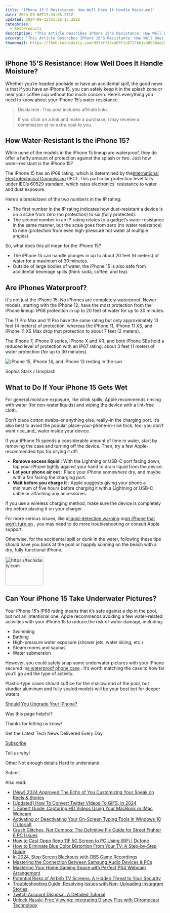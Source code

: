 ```yaml
---
title: "IPhone 15'S Resistance: How Well Does It Handle Moisture?"
date: 2024-09-08T17:33:05.271Z
updated: 2024-09-15T21:26:13.252Z
categories:
  - BestProducts
description: "This Article Describes IPhone 15'S Resistance: How Well Does It Handle Moisture?"
excerpt: "This Article Describes IPhone 15'S Resistance: How Well Does It Handle Moisture?"
thumbnail: https://thmb.techidaily.com/d37eff43ca85f1c6727bb1c48930aa293f0c1790252e534383e8e0730d7ae092.jpg
---
```


## IPhone 15'S Resistance: How Well Does It Handle Moisture?
 Whether you’re headed poolside or have an accidental spill, the good news is that if you have an iPhone 15, you can safely keep it in the splash zone or near your coffee cup without too much concern. Here’s everything you need to know about your iPhone 15’s water resistance.

>  Disclaimer: This post includes affiliate links
>
>  If you click on a link and make a purchase, I may receive a commission at no extra cost to you.
>

## How Water-Resistant Is the iPhone 15?

 While none of the models in the iPhone 15 lineup are waterproof, they do offer a hefty amount of protection against the splash or two. Just how water-resistant is the iPhone 15?

 The iPhone 15 has an IP68 rating, which is determined by the[International Electrotechnical Commission](https://www.iec.ch/ip-ratings) (IEC). This particular protection level falls under IEC’s 60529 standard, which rates electronics’ resistance to water and dust exposure.

 Here’s a breakdown of the two numbers in the IP rating:

* The first number in the IP rating indicates how dust-resistant a device is on a scale from zero (no protection) to six (fully protected).
* The second number in an IP rating relates to a gadget’s water resistance in the same manner, but the scale goes from zero (no water resistance) to nine (protection from even high-pressure hot water at multiple angles).

 So, what does this all mean for the iPhone 15?

* The iPhone 15 can handle plunges in up to about 20 feet (6 meters) of water for a maximum of 30 minutes.
* Outside of large bodies of water, the iPhone 15 is also safe from accidental beverage spills (think soda, coffee, and tea).

## Are iPhones Waterproof?

 It's not just the iPhone 15: No iPhones are completely waterproof. Newer models, starting with the iPhone 12, have the most protection from the iPhone lineup: IP68 protection in up to 20 feet of water for up to 30 minutes.

 The 11 Pro Max and 11 Pro have the same rating but only approximately 13 feet (4 meters) of protection, whereas the iPhone 11, iPhone 11 XS, and iPhone 11 XS Max drop that protection to about 7 feet (2 meters).

 The iPhone 7, iPhone 8 series, iPhone X and XR, and both iPhone SEs hold a reduced level of protection with an IP67 rating: about 3 feet (1 meter) of water protection (for up to 30 minutes).

![iPhone 15, iPhone 14, and iPhone 13 resting in the sun](https://www.lifewire.com/thmb/1GtySjtmBY01PIb3U90pyf56XuQ=/1500x0/filters:no_upscale():max_bytes(150000):strip_icc():format(webp)/sophia-stark-twOaFS5crxQ-unsplash-5e4696114fab4a0ba855db46ff525621.jpg)

Sophia Stark / Unsplash

## What to Do If Your iPhone 15 Gets Wet

 For general moisture exposure, like drink spills, Apple recommends rinsing with water (for non-water liquids) and wiping the device with a lint-free cloth.

 Don’t place cotton swabs–or anything else, really–in the charging port. It’s also best to avoid the popular place-your-phone-in-rice trick, too; you don’t want rice_and_ water inside your device.

 If your iPhone 15 spends a considerable amount of time in water, start by removing the case and turning off the device. Then, try a few Apple-recommended tips for drying it off:

* **Remove excess liquid** : With the Lightning or USB-C port facing down, tap your iPhone lightly against your hand to drain liquid from the device.
* **Let your phone air out** : Place your iPhone somewhere dry, and maybe with a fan facing the charging port.
* **Wait before you charge it** : Apple suggests giving your phone a minimum of five hours before charging it with a Lightning or USB-C cable or attaching any accessories.

 If you use a wireless charging method, make sure the device is completely dry before placing it on your charger.

 For more serious issues, like a[liquid-detection warning](https://support.apple.com/en-us/102643) or[an iPhone that won’t turn on](https://www.lifewire.com/what-to-do-when-your-iphone-wont-turn-on-2000281) , you may need to do more troubleshooting or consult Apple support.

 Otherwise, for the accidental spill or dunk in the water, following these tips should have you back at the pool or happily sunning on the beach with a dry, fully functional iPhone.  

<!-- affiliate ads begin -->
<a href="https://aligracehair.sjv.io/c/5597632/2135406/19272" target="_top" id="2135406">
  <img src="//a.impactradius-go.com/display-ad/19272-2135406" border="0" alt="https://techidaily.com" width="120" height="90"/>
</a>
<img height="0" width="0" src="https://aligracehair.sjv.io/i/5597632/2135406/19272" style="position:absolute;visibility:hidden;" border="0" />
<!-- affiliate ads end -->

## Can Your iPhone 15 Take Underwater Pictures?

 Your iPhone 15’s IP68 rating means that it’s safe against a dip in the pool, but not an intentional one. Apple recommends avoiding a few water-related activities with your iPhone 15 to reduce the risk of water damage, including:

* Swimming
* Bathing
* High-pressure water exposure (shower jets, water skiing, etc.)
* Steam rooms and saunas
* Water submersion

 However, you could safely snap some underwater pictures with your iPhone secured in[a waterproof phone case](https://www.lifewire.com/best-waterproof-phone-cases-4158190) . It’s worth matching the case to how far you’ll go and the type of activity.

 Plastic-type cases should suffice for the shallow end of the pool, but sturdier aluminum and fully sealed models will be your best bet for deeper waters.

[Should You Upgrade Your iPhone?](https://www.lifewire.com/should-you-upgrade-your-iphone-7968413)

Was this page helpful?

Thanks for letting us know!

 Get the Latest Tech News Delivered Every Day

[Subscribe](https://www.lifewire.com/#)

Tell us why!

 Other  Not enough details  Hard to understand

 Submit

<ins class="adsbygoogle"
     style="display:block"
     data-ad-format="autorelaxed"
     data-ad-client="ca-pub-7571918770474297"
     data-ad-slot="1223367746"></ins>

<ins class="adsbygoogle"
     style="display:block"
     data-ad-client="ca-pub-7571918770474297"
     data-ad-slot="8358498916"
     data-ad-format="auto"
     data-full-width-responsive="true"></ins>

<span class="atpl-alsoreadstyle">Also read:</span>
<div><ul>
<li><a href="https://instagram-clips.techidaily.com/new-2024-approved-the-echo-of-you-customizing-your-speak-on-reels-and-stories/"><u>[New] 2024 Approved The Echo of You Customizing Your Speak on Reels & Stories</u></a></li>
<li><a href="https://twitter-videos.techidaily.com/updated-how-to-convert-twitter-videos-to-gifs-in-2024/"><u>[Updated] How To Convert Twitter Videos To GIFS, In 2024</u></a></li>
<li><a href="https://some-guidance.techidaily.com/1-expert-guide-capturing-hd-videos-using-your-macbook-or-imac-webcam/"><u>1. Expert Guide: Capturing HD Videos Using Your MacBook or iMac Webcam</u></a></li>
<li><a href="https://tech-renaissance.techidaily.com/activating-or-deactivating-your-on-screen-typing-tools-in-windows-10-tutorial/"><u>Activating or Deactivating Your On-Screen Typing Tools in Windows 10 (Tutorial)</u></a></li>
<li><a href="https://ai-voice-clone.techidaily.com/crush-glitches-not-combos-the-definitive-fix-guide-for-street-fighter-6-pc-issues/"><u>Crush Glitches, Not Combos: The Definitive Fix Guide for Street Fighter 6 PC Issues</u></a></li>
<li><a href="https://screen-mirror.techidaily.com/how-to-cast-oppo-reno-11f-5g-screen-to-pc-using-wifi-drfone-by-drfone-android/"><u>How to Cast Oppo Reno 11F 5G Screen to PC Using WiFi | Dr.fone</u></a></li>
<li><a href="https://tech-renaissance.techidaily.com/how-to-eliminate-blue-color-distortion-from-your-tv-a-step-by-step-guide/"><u>How to Eliminate Blue Color Distortion From Your TV: A Step-by-Step Guide</u></a></li>
<li><a href="https://screen-mirroring-recording.techidaily.com/in-2024-stop-screen-blackouts-with-obs-game-recordings/"><u>In 2024, Stop Screen Blackouts with OBS Game Recordings</u></a></li>
<li><a href="https://tech-renaissance.techidaily.com/mastering-the-connection-between-samsung-audio-devices-and-pcs/"><u>Mastering the Connection Between Samsung Audio Devices & PCs</u></a></li>
<li><a href="https://buynow-help.techidaily.com/mastering-your-home-gaming-space-with-perfect-ps4-webcam-arrangement/"><u>Mastering Your Home Gaming Space with Perfect PS4 Webcam Arrangement</u></a></li>
<li><a href="https://media-tips.techidaily.com/potential-risks-of-airbnb-tv-screens-a-hidden-threat-to-your-security/"><u>Potential Risks of Airbnb TV Screens: A Hidden Threat to Your Security</u></a></li>
<li><a href="https://tech-renaissance.techidaily.com/troubleshooting-guide-resolving-issues-with-non-uploading-instagram-stories/"><u>Troubleshooting Guide: Resolving Issues with Non-Uploading Instagram Stories</u></a></li>
<li><a href="https://tech-renaissance.techidaily.com/twitch-account-disposal-a-detailed-tutorial/"><u>Twitch Account Disposal: A Detailed Tutorial</u></a></li>
<li><a href="https://tech-renaissance.techidaily.com/unlock-hassle-free-viewing-integrating-disney-plus-with-chromecast-technology/"><u>Unlock Hassle-Free Viewing: Integrating Disney Plus with Chromecast Technology</u></a></li>
</ul></div>

